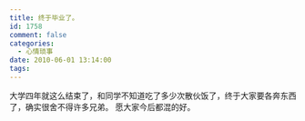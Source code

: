 ```yaml
---
title: 终于毕业了。
id: 1758
comment: false
categories:
  - 心情琐事
date: 2010-06-01 13:14:00
tags:
---
```


大学四年就这么结束了，和同学不知道吃了多少次散伙饭了，终于大家要各奔东西了，确实很舍不得许多兄弟。
愿大家今后都混的好。
